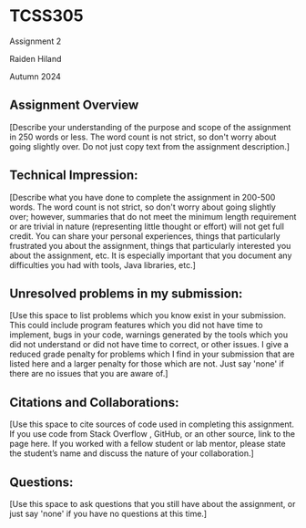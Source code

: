 # TCSS305

Assignment 2

Raiden Hiland

Autumn 2024

## Assignment Overview
[Describe your understanding of the purpose and scope of the assignment
in 250 words or less. The word count is not strict, so don't worry about
going slightly over. Do not just copy text from the assignment description.]

## Technical Impression:
[Describe what you have done to complete the assignment in 200-500 words.
The word count is not strict, so don't worry about going slightly over;
however, summaries that do not meet the minimum length requirement or
are trivial in nature (representing little thought or effort) will not
get full credit. You can share your personal experiences, things that
particularly frustrated you about the assignment, things that particularly
interested you about the assignment, etc. It is especially important that
you document any difficulties you had with tools, Java libraries, etc.]

## Unresolved problems in my submission:
[Use this space to list problems which you know exist in your submission.
This could include program features which you did not have time to implement,
bugs in your code, warnings generated by the tools which you did not
understand or did not have time to correct, or other issues. I give a
reduced grade penalty for problems which I find in your submission that
are listed here and a larger penalty for those which are not. Just say
'none' if there are no issues that you are aware of.]

## Citations and Collaborations:
[Use this space to cite sources of code used in completing this assignment.
If you use code from Stack Overflow , GitHub, or an other source, link to
the page here. If you worked with a fellow student or lab mentor, please
state the student’s name and discuss the nature of your collaboration.]

## Questions:
[Use this space to ask questions that you still have about the assignment,
or just say 'none' if you have no questions at this time.]
